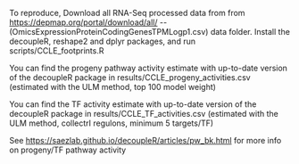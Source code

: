 To reproduce, Download all RNA-Seq processed data from from https://depmap.org/portal/download/all/ -- (OmicsExpressionProteinCodingGenesTPMLogp1.csv) data folder. Install the decoupleR, reshape2 and dplyr packages, and run scripts/CCLE_footprints.R

You can find the progeny pathway activity estimate with up-to-date version of the decoupleR package in results/CCLE_progeny_activities.csv (estimated with the ULM method, top 100 model weight)

You can find the TF activity estimate with up-to-date version of the decoupleR package in results/CCLE_TF_activities.csv (estimated with the ULM method, collectrI regulons, minimum 5 targets/TF)

See https://saezlab.github.io/decoupleR/articles/pw_bk.html for more info on progeny/TF pathway activity